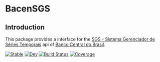 # BacenSGS

## Introduction

This package provides a interface for the [SGS - Sistema Gerenciador de Séries Temporais](https://www3.bcb.gov.br/sgspub/localizarseries/localizarSeries.do?method=prepararTelaLocalizarSeries) api of [Banco Central do Brasil](http://www.bcb.gov.br). 

[![Stable](https://img.shields.io/badge/docs-stable-blue.svg)](https://gustavohtc.github.io/BacenSGS.jl/stable)
[![Dev](https://img.shields.io/badge/docs-dev-blue.svg)](https://gustavohtc.github.io/BacenSGS.jl/dev)
[![Build Status](https://github.com/gustavohtc/BacenSGS.jl/workflows/CI/badge.svg)](https://github.com/gustavohtc/BacenSGS.jl/actions)
[![Coverage](https://codecov.io/gh/gustavohtc/BacenSGS.jl/branch/master/graph/badge.svg)](https://codecov.io/gh/gustavohtc/BacenSGS.jl)
